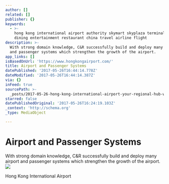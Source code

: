 ```yaml
---
author: []
related: []
publisher: {}
keywords:
  - >-
    hong kong international airport authority skymart skyplaza terminal shopping
    dining entertainment restaurant china travel airline flight
description: >-
  With strong domain knowledge, C&R successfully build and deploy many airport
  and passenger systems which strengthen the growth of the airport.
app_links: []
isBasedOnUrl: 'https://www.hongkongairport.com/'
title: Airport and Passenger Systems
datePublished: '2017-05-26T16:44:14.778Z'
dateModified: '2017-05-26T16:44:14.387Z'
via: {}
inFeed: true
sourcePath: >-
  _posts/2017-05-26-hong-kong-international-airport-your-regional-hub-with-wor.md
starred: false
datePublishedOriginal: '2017-05-26T16:24:19.103Z'
_context: 'http://schema.org'
_type: MediaObject

---
```

# Airport and Passenger Systems

With strong domain knowledge, C&R successfully build and deploy many airport and passenger systems which strengthen the growth of the airport.
![](https://the-grid-user-content.s3-us-west-2.amazonaws.com/43619693-4b28-41ae-9a4f-be9413f7903f.jpg)

<article style=""><p>Hong Kong International Airport</p></article>